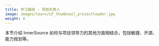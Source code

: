 ```yaml
---
title: 学习路径 - 项目负责人
image: images/learn/LP_thumbnail_projectleader.jpg
weight: 4
---
```


本节介绍 InnerSource 如何与项目领导力的其他方面相结合，包括敏捷、开源、能力规划等。
<!--- This file autogenerated from https://github.com/InnerSourceCommons/InnerSourceLearningPath/blob/main/scripts -->
